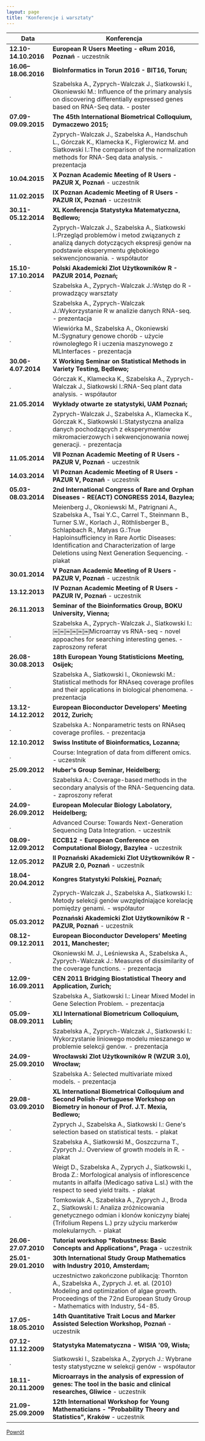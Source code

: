 ```yaml
---
layout: page
title: "Konferencje i warsztaty"
---
```


Data                 | Konferencja
-------------------- | -------------------------------------------------------------
**12.10-14.10.2016** | **European R Users Meeting - eRum 2016, Poznań** - uczestnik
**16.06–18.06.2016** | **BioInformatics in Torun 2016 - BIT16, Torun;**
. | Szabelska A., Zyprych-Walczak J., Siatkowski I., Okoniewski M.: Influence of the primary analysis on discovering differentially expressed genes based on RNA-Seq data. - poster
**07.09-09.09.2015** | **The 45th International Biometrical Colloquium, Dymaczewo 2015;**
. | Zyprych-Walczak J., Szabelska A., Handschuh L., Górczak K., Klamecka K., Figlerowicz M. and Siatkowski I.:The comparison of the normalization methods for RNA-Seq data analysis. - prezentacja 
**10.04.2015** | **X Poznan Academic Meeting of R Users - PAZUR X, Poznań** - uczestnik
**11.02.2015** | **IX Poznan Academic Meeting of R Users - PAZUR IX, Poznań**  - uczestnik
**30.11-05.12.2014** | **XL Konferencja Statystyka Matematyczna, Będlewo;**
. | Zyprych-Walczak J., Szabelska A., Siatkowski I.:Przegląd problemów i metod związanych z analizą danych dotyczących ekspresji genów na podstawie eksperymentu głębokiego sekwencjonowania. - współautor
**15.10-17.10.2014** | **Polski Akademicki Zlot Użytkowników R - PAZUR 2014, Poznań;**
. | Szabelska A., Zyprych-Walczak J.:Wstęp do R - prowadzący warsztaty
. | Szabelska A., Zyprych-Walczak J.:Wykorzystanie R w analizie danych RNA-seq. - prezentacja
. | Wiewiórka M., Szabelska A., Okoniewski M.:Sygnatury genowe chorób - użycie równoległego R i uczenia maszynowego z MLInterfaces - prezentacja
**30.06-4.07.2014**	| **X Working Seminar on Statistical Methods in Variety Testing, Będlewo;**
. | Górczak K., Klamecka K., Szabelska A., Zyprych-Walczak J., Siatkowski I.:RNA-Seq plant data analysis. - współautor
**21.05.2014** | **Wykłady otwarte ze statystyki, UAM Poznań;**
. | Zyprych-Walczak J., Szabelska A., Klamecka K., Górczak K., Siatkowski I.:Statystyczna analiza danych pochodzących z eksperymentów mikromacierzowych i sekwencjonowania nowej generacji. - prezentacja
**11.05.2014** | **VII Poznan Academic Meeting of R Users - PAZUR V, Poznań** - uczestnik
**14.03.2014** | **VI Poznan Academic Meeting of R Users - PAZUR V, Poznań** - uczestnik
**05.03-08.03.2014** | **2nd International Congress of Rare and Orphan Diseases - RE(ACT) CONGRESS 2014, Bazylea;**
. | Meienberg J., Okoniewski M., Patrignani A., Szabelska A., Tsai Y.C., Carrel T., Steinmann B., Turner S.W., Korlach J., Röthlisberger B., Schlapbach R., Matyas G.:True Haploinsufficiency in Rare Aortic Diseases: Identification and Characterization of large Deletions using Next Generation Sequencing. - plakat
**30.01.2014** | **V Poznan Academic Meeting of R Users - PAZUR V, Poznań** - uczestnik
**13.12.2013** | **IV Poznan Academic Meeting of R Users - PAZUR IV, Poznań** - uczestnik
**26.11.2013** | **Seminar of the Bioinformatics Group, BOKU University, Vienna;**
. | Szabelska A., Zyprych-Walczak J., Siatkowski I.:￼￼￼￼￼￼Microarray vs RNA-seq - novel appoaches for searching interesting genes. - zaproszony referat
**26.08-30.08.2013** | **18th European Young Statisticions Meeting, Osijek;**
. | Szabelska A., Siatkowski I., Okoniewski M.: Statistical methods for RNAseq coverage profiles and their applications in biological phenomena. - prezentacja
**13.12-14.12.2012** | **European Bioconductor Developers' Meeting 2012, Zurich;**
. | Szabelska A.: Nonparametric tests on RNAseq coverage profiles. - prezentacja
**12.10.2012** | **Swiss Institute of Bioinformatics, Lozanna;**
. | Course: Integration of data from different omics. - uczestnik
**25.09.2012** | **Huber's Group Seminar, Heidelberg;**
. | Szabelska A.: Coverage-based methods in the secondary analysis of the RNA-Sequencing data. - zaproszony referat
**24.09-26.09.2012** | **European Molecular Biology Labolatory, Heidelberg;**
. | Advanced Course: Towards Next-Generation Sequencing Data Integration. - uczestnik
**08.09-12.09.2012** | **ECCB12 - European Conference on Computational Biology, Bazylea** - uczestnik
**12.05.2012** | **II Poznański Akademicki Zlot Użytkowników R - PAZUR 2.0, Poznań** - uczestnik
**18.04-20.04.2012** | **Kongres Statystyki Polskiej, Poznań;**
. | Zyprych-Walczak J., Szabelska A., Siatkowski I.: Metody selekcji genów uwzględniające korelację pomiędzy genami. - współautor
**05.03.2012** | **Poznański Akademicki Zlot Użytkowników R - PAZUR, Poznań**  - uczestnik
**08.12-09.12.2011** | **European Bioconductor Developers' Meeting 2011, Manchester;**
. | Okoniewski M. J., Leśniewska A., Szabelska A., Zyprych-Walczak J.: Measures of dissimilarity of the coverage functions. - prezentacja
**12.09-16.09.2011** | **CEN 2011 Bridging Biostatistical Theory and Application, Zurich;**
. | Szabelska A., Siatkowski I.: Linear Mixed Model in Gene Selection Problem. - prezentacja
**05.09-08.09.2011**	| **XLI International Biometricum Colloquium, Lublin;**
. | Szabelska A., Zyprych-Walczak J., Siatkowski I.: Wykorzystanie liniowego modelu mieszanego w problemie selekcji genów. - prezentacja
**24.09-25.09.2010** | **Wrocławski Zlot Użytkowników R (WZUR 3.0), Wrocław;**
. | Szabelska A.: Selected multivariate mixed models. - prezentacja
**29.08-03.09.2010** | **XL International Biometrical Colloquium and Second Polish-Portuguese Workshop on Biometry in honour of Prof. J.T. Mexia, Bedlewo;**
. | Zyprych J., Szabelska A., Siatkowski I.: Gene's selection based on statistical tests. - plakat 
. | Szabelska A., Siatkowski M., Goszczurna T., Zyprych J.: Overview of growth models in R. - plakat 
. | Weigt D., Szabelska A., Zyprych J., Siatkowski I., Broda Z.: Morfological analysis of inflorescence mutants in alfalfa (Medicago sativa  L.sl.) with the respect to seed yield traits. - plakat 
. | Tomkowiak A., Szabelska A., Zyprych J., Broda Z., Siatkowski I.: Analiza zróżnicowania genetycznego odmian i klonów koniczyny białej (Trifolium Repens L.) przy użyciu markerów molekularnych. - plakat 
**26.06-27.07.2010** | **Tutorial workshop "Robustness: Basic Concepts and Applications", Praga** - uczestnik
**25.01-29.01.2010** | **30th International Study Group Mathematics with Industry 2010, Amsterdam;**
. | uczestnictwo zakończone publikacją: Thornton A., Szabelska A., Zyprych J. et. al. (2010) Modeling and optimization of algae growth. Proceedings of the 72nd European Study Group - Mathematics with Industry, 54-85.
**17.05-18.05.2010** | **14th Quantitative Trait Locus and Marker Assisted Selection Workshop, Poznań** - uczestnik
**07.12-11.12.2009** | **Statystyka Matematyczna - WISłA '09, Wisła;**
. | Siatkowski I., Szabelska A., Zyprych J.: Wybrane testy statystyczne w selekcji genów - współautor
**18.11-20.11.2009** | **Microarrays in the analysis of expression of genes: The tool in the basic and clinical researches, Gliwice** - uczestnik
**21.09-25.09.2009** | **12th International Workshop for Young Mathematicians - "Probability Theory and Statistics", Kraków** - uczestnik

[Powrót](/cv)
